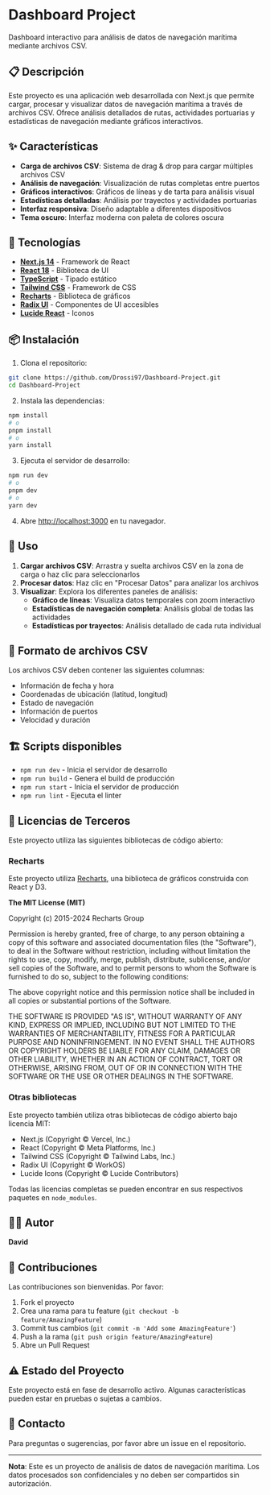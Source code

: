 # Dashboard Project

Dashboard interactivo para análisis de datos de navegación marítima mediante archivos CSV.

## 📋 Descripción

Este proyecto es una aplicación web desarrollada con Next.js que permite cargar, procesar y visualizar datos de navegación marítima a través de archivos CSV. Ofrece análisis detallados de rutas, actividades portuarias y estadísticas de navegación mediante gráficos interactivos.

## ✨ Características

- **Carga de archivos CSV**: Sistema de drag & drop para cargar múltiples archivos CSV
- **Análisis de navegación**: Visualización de rutas completas entre puertos
- **Gráficos interactivos**: Gráficos de líneas y de tarta para análisis visual
- **Estadísticas detalladas**: Análisis por trayectos y actividades portuarias
- **Interfaz responsiva**: Diseño adaptable a diferentes dispositivos
- **Tema oscuro**: Interfaz moderna con paleta de colores oscura

## 🚀 Tecnologías

- **[Next.js 14](https://nextjs.org/)** - Framework de React
- **[React 18](https://react.dev/)** - Biblioteca de UI
- **[TypeScript](https://www.typescriptlang.org/)** - Tipado estático
- **[Tailwind CSS](https://tailwindcss.com/)** - Framework de CSS
- **[Recharts](https://recharts.org/)** - Biblioteca de gráficos
- **[Radix UI](https://www.radix-ui.com/)** - Componentes de UI accesibles
- **[Lucide React](https://lucide.dev/)** - Iconos

## 📦 Instalación

1. Clona el repositorio:
```bash
git clone https://github.com/Drossi97/Dashboard-Project.git
cd Dashboard-Project
```

2. Instala las dependencias:
```bash
npm install
# o
pnpm install
# o
yarn install
```

3. Ejecuta el servidor de desarrollo:
```bash
npm run dev
# o
pnpm dev
# o
yarn dev
```

4. Abre [http://localhost:3000](http://localhost:3000) en tu navegador.

## 🎯 Uso

1. **Cargar archivos CSV**: Arrastra y suelta archivos CSV en la zona de carga o haz clic para seleccionarlos
2. **Procesar datos**: Haz clic en "Procesar Datos" para analizar los archivos
3. **Visualizar**: Explora los diferentes paneles de análisis:
   - **Gráfico de líneas**: Visualiza datos temporales con zoom interactivo
   - **Estadísticas de navegación completa**: Análisis global de todas las actividades
   - **Estadísticas por trayectos**: Análisis detallado de cada ruta individual

## 📝 Formato de archivos CSV

Los archivos CSV deben contener las siguientes columnas:
- Información de fecha y hora
- Coordenadas de ubicación (latitud, longitud)
- Estado de navegación
- Información de puertos
- Velocidad y duración

## 🏗️ Scripts disponibles

- `npm run dev` - Inicia el servidor de desarrollo
- `npm run build` - Genera el build de producción
- `npm run start` - Inicia el servidor de producción
- `npm run lint` - Ejecuta el linter

## 📄 Licencias de Terceros

Este proyecto utiliza las siguientes bibliotecas de código abierto:

### Recharts

Este proyecto utiliza [Recharts](https://recharts.org/), una biblioteca de gráficos construida con React y D3.

**The MIT License (MIT)**

Copyright (c) 2015-2024 Recharts Group

Permission is hereby granted, free of charge, to any person obtaining a copy
of this software and associated documentation files (the "Software"), to deal
in the Software without restriction, including without limitation the rights
to use, copy, modify, merge, publish, distribute, sublicense, and/or sell
copies of the Software, and to permit persons to whom the Software is
furnished to do so, subject to the following conditions:

The above copyright notice and this permission notice shall be included in all
copies or substantial portions of the Software.

THE SOFTWARE IS PROVIDED "AS IS", WITHOUT WARRANTY OF ANY KIND, EXPRESS OR
IMPLIED, INCLUDING BUT NOT LIMITED TO THE WARRANTIES OF MERCHANTABILITY,
FITNESS FOR A PARTICULAR PURPOSE AND NONINFRINGEMENT. IN NO EVENT SHALL THE
AUTHORS OR COPYRIGHT HOLDERS BE LIABLE FOR ANY CLAIM, DAMAGES OR OTHER
LIABILITY, WHETHER IN AN ACTION OF CONTRACT, TORT OR OTHERWISE, ARISING FROM,
OUT OF OR IN CONNECTION WITH THE SOFTWARE OR THE USE OR OTHER DEALINGS IN THE
SOFTWARE.

### Otras bibliotecas

Este proyecto también utiliza otras bibliotecas de código abierto bajo licencia MIT:
- Next.js (Copyright © Vercel, Inc.)
- React (Copyright © Meta Platforms, Inc.)
- Tailwind CSS (Copyright © Tailwind Labs, Inc.)
- Radix UI (Copyright © WorkOS)
- Lucide Icons (Copyright © Lucide Contributors)

Todas las licencias completas se pueden encontrar en sus respectivos paquetes en `node_modules`.

## 👨‍💻 Autor

**David**

## 🤝 Contribuciones

Las contribuciones son bienvenidas. Por favor:

1. Fork el proyecto
2. Crea una rama para tu feature (`git checkout -b feature/AmazingFeature`)
3. Commit tus cambios (`git commit -m 'Add some AmazingFeature'`)
4. Push a la rama (`git push origin feature/AmazingFeature`)
5. Abre un Pull Request

## ⚠️ Estado del Proyecto

Este proyecto está en fase de desarrollo activo. Algunas características pueden estar en pruebas o sujetas a cambios.

## 📧 Contacto

Para preguntas o sugerencias, por favor abre un issue en el repositorio.

---

**Nota**: Este es un proyecto de análisis de datos de navegación marítima. Los datos procesados son confidenciales y no deben ser compartidos sin autorización.
